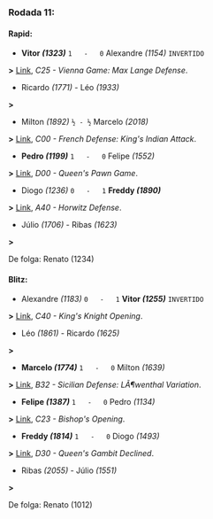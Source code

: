 ### Rodada 11:

#### Rapid:

* **Vitor *(1323)*** `1   -   0`  Alexandre *(1154)* `INVERTIDO`

**>** [Link](https://www.lichess.org/uzz6TLeb), *C25 - Vienna Game: Max Lange Defense*.
* Ricardo *(1771)*     -     Léo *(1933)*

 **>** 
* Milton *(1892)* `½ - ½` Marcelo *(2018)*

**>** [Link](https://www.lichess.org/Hveq9NYu), *C00 - French Defense: King's Indian Attack*.
* **Pedro *(1199)*** `1   -   0`  Felipe *(1552)*

**>** [Link](https://www.lichess.org/3tPc9vbg), *D00 - Queen's Pawn Game*.
* Diogo *(1236)* `0   -   1` **Freddy *(1890)***

**>** [Link](https://www.lichess.org/bzs5OTvF), *A40 - Horwitz Defense*.
* Júlio *(1706)*     -     Ribas *(1623)*

 **>** 

De folga: Renato (1234)

#### Blitz:

* Alexandre *(1183)* `0   -   1` **Vitor *(1255)*** `INVERTIDO`

**>** [Link](https://www.lichess.org/HrAy00oE), *C40 - King's Knight Opening*.
* Léo *(1861)*     -     Ricardo *(1625)*

 **>** 
* **Marcelo *(1774)*** `1   -   0`  Milton *(1639)*

**>** [Link](https://www.lichess.org/ddfdNyXJ), *B32 - Sicilian Defense: LÃ¶wenthal Variation*.
* **Felipe *(1387)*** `1   -   0`  Pedro *(1134)*

**>** [Link](https://www.lichess.org/XgzeSbk8), *C23 - Bishop's Opening*.
* **Freddy *(1814)*** `1   -   0`  Diogo *(1493)*

**>** [Link](https://www.lichess.org/xVTfL6Vs), *D30 - Queen's Gambit Declined*.
* Ribas *(2055)*     -     Júlio *(1551)*

 **>** 

De folga: Renato (1012)

